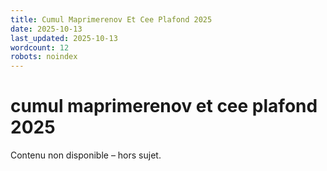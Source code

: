 ```yaml
---
title: Cumul Maprimerenov Et Cee Plafond 2025
date: 2025-10-13
last_updated: 2025-10-13
wordcount: 12
robots: noindex
---
```


# cumul maprimerenov et cee plafond 2025

Contenu non disponible – hors sujet.
